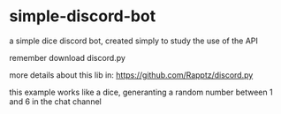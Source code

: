 # simple-discord-bot
a simple dice discord bot, created simply to study the use of the API


remember download discord.py

more details about this lib in: https://github.com/Rapptz/discord.py

this example works like a dice, generanting a random number between 1 and 6 in the chat channel
